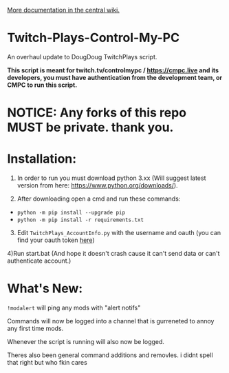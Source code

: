 [More documentation in the central wiki.](https://gitlab.com/controlmypc/docs/-/wikis/documentation/Script)

# Twitch-Plays-Control-My-PC

An overhaul update to DougDoug TwitchPlays script.

**This script is meant for twitch.tv/controlmypc / https://cmpc.live and its developers, you must have authentication from the development team, or CMPC to run this script.**


# NOTICE: Any forks of this repo MUST be private. thank you.

# Installation:

  1) In order to run you must download python 3.xx (Will suggest latest version from here: https://www.python.org/downloads/).

  2) After downloading open a cmd and run these commands:
  
  * `python -m pip install --upgrade pip`
  * `python -m pip install -r requirements.txt`

  3) Edit `TwitchPlays_AccountInfo.py` with the username and oauth (you can find your oauth token [here](http://twitchapps.com/tmi/))

  4)Run start.bat (And hope it doesn't crash cause it can't send data or can't authenticate account.)

# What's New:

`!modalert` will ping any mods with "alert notifs" 

Commands will now be logged into a channel that is gurreneted to annoy any first time mods.

Whenever the script is running will also now be logged.

Theres also been general command additions and removles. i didnt spell that right but who fkin cares
